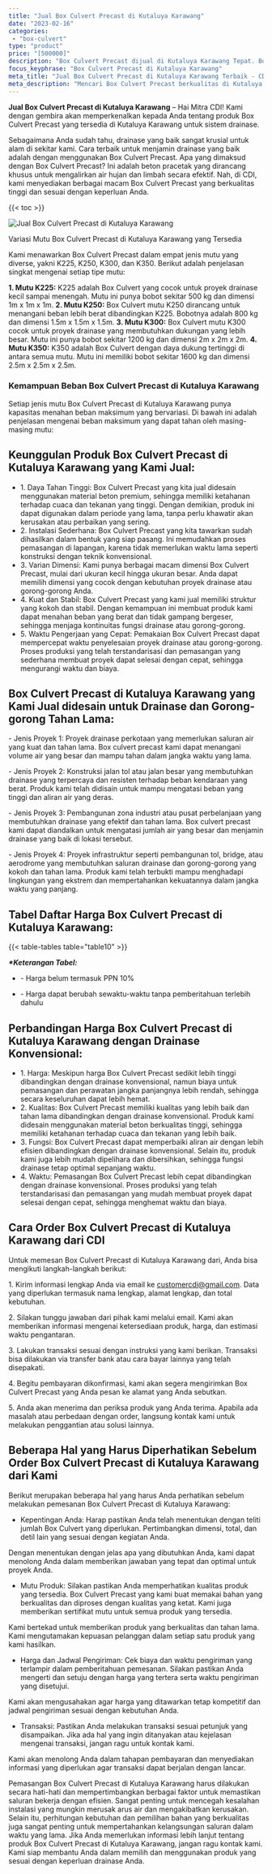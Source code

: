 ```yaml
---
title: "Jual Box Culvert Precast di Kutaluya Karawang"
date: "2023-02-16"
categories:
 - "box-culvert"
type: "product"
price: "[500000]"
description: "Box Culvert Precast dijual di Kutaluya Karawang Tepat. Box Culvert Precast profesional untuk kebutuhan konstruksi dengan performa superior. Konsultasikan kebutuhan Anda sekarang."
focus_keyphrase: "Box Culvert Precast di Kutaluya Karawang"
meta_title: "Jual Box Culvert Precast di Kutaluya Karawang Terbaik - CDI"
meta_description: "Mencari Box Culvert Precast berkualitas di Kutaluya Karawang? Layanan profesional kami siap membantu dengan kualitas premium. Klik untuk penawaran istimewa."
---
```


**Jual Box Culvert Precast di Kutaluya Karawang** – Hai Mitra CDI! Kami dengan gembira akan memperkenalkan kepada Anda tentang produk Box Culvert Precast yang tersedia di Kutaluya Karawang untuk sistem drainase.

Sebagaimana Anda sudah tahu, drainase yang baik sangat krusial untuk alam di sekitar kami. Cara terbaik untuk menjamin drainase yang baik adalah dengan menggunakan Box Culvert Precast. Apa yang dimaksud dengan Box Culvert Precast? Ini adalah beton pracetak yang dirancang khusus untuk mengalirkan air hujan dan limbah secara efektif. Nah, di CDI, kami menyediakan berbagai macam Box Culvert Precast yang berkualitas tinggi dan sesuai dengan keperluan Anda.

{{< toc >}}

![Jual Box Culvert Precast di Kutaluya Karawang](/images/box-culvert/box-culvert-21.jpg)

Variasi Mutu Box Culvert Precast di Kutaluya Karawang yang Tersedia

Kami menawarkan Box Culvert Precast dalam empat jenis mutu yang diverse, yakni K225, K250, K300, dan K350. Berikut adalah penjelasan singkat mengenai setiap tipe mutu:

**1\. Mutu K225:** K225 adalah Box Culvert yang cocok untuk proyek drainase kecil sampai menengah. Mutu ini punya bobot sekitar 500 kg dan dimensi 1m x 1m x 1m.
**2\. Mutu K250:** Box Culvert mutu K250 dirancang untuk menangani beban lebih berat dibandingkan K225. Bobotnya adalah 800 kg dan dimensi 1.5m x 1.5m x 1.5m.
**3\. Mutu K300:** Box Culvert mutu K300 cocok untuk proyek drainase yang membutuhkan dukungan yang lebih besar. Mutu ini punya bobot sekitar 1200 kg dan dimensi 2m x 2m x 2m.
**4\. Mutu K350:** K350 adalah Box Culvert dengan daya dukung tertinggi di antara semua mutu. Mutu ini memiliki bobot sekitar 1600 kg dan dimensi 2.5m x 2.5m x 2.5m.

### Kemampuan Beban Box Culvert Precast di Kutaluya Karawang

Setiap jenis mutu Box Culvert Precast di Kutaluya Karawang punya kapasitas menahan beban maksimum yang bervariasi. Di bawah ini adalah penjelasan mengenai beban maksimum yang dapat tahan oleh masing-masing mutu: 

## Keunggulan Produk Box Culvert Precast di Kutaluya Karawang yang Kami Jual:

*   1\. Daya Tahan Tinggi: Box Culvert Precast yang kita jual didesain menggunakan material beton premium, sehingga memiliki ketahanan terhadap cuaca dan tekanan yang tinggi. Dengan demikian, produk ini dapat digunakan dalam periode yang lama, tanpa perlu khawatir akan kerusakan atau perbaikan yang sering.
*   2\. Instalasi Sederhana: Box Culvert Precast yang kita tawarkan sudah dihasilkan dalam bentuk yang siap pasang. Ini memudahkan proses pemasangan di lapangan, karena tidak memerlukan waktu lama seperti konstruksi dengan teknik konvensional.
*   3\. Varian Dimensi: Kami punya berbagai macam dimensi Box Culvert Precast, mulai dari ukuran kecil hingga ukuran besar. Anda dapat memilih dimensi yang cocok dengan kebutuhan proyek drainase atau gorong-gorong Anda.
*   4\. Kuat dan Stabil: Box Culvert Precast yang kami jual memiliki struktur yang kokoh dan stabil. Dengan kemampuan ini membuat produk kami dapat menahan beban yang berat dan tidak gampang bergeser, sehingga menjaga kontinuitas fungsi drainase atau gorong-gorong.
*   5\. Waktu Pengerjaan yang Cepat: Pemakaian Box Culvert Precast dapat mempercepat waktu penyelesaian proyek drainase atau gorong-gorong. Proses produksi yang telah terstandarisasi dan pemasangan yang sederhana membuat proyek dapat selesai dengan cepat, sehingga mengurangi waktu dan biaya.

## Box Culvert Precast di Kutaluya Karawang yang Kami Jual didesain untuk Drainase dan Gorong-gorong Tahan Lama:

\- Jenis Proyek 1: Proyek drainase perkotaan yang memerlukan saluran air yang kuat dan tahan lama. Box culvert precast kami dapat menangani volume air yang besar dan mampu tahan dalam jangka waktu yang lama.

\- Jenis Proyek 2: Konstruksi jalan tol atau jalan besar yang membutuhkan drainase yang terpercaya dan resisten terhadap beban kendaraan yang berat. Produk kami telah didisain untuk mampu mengatasi beban yang tinggi dan aliran air yang deras.

\- Jenis Proyek 3: Pembangunan zona industri atau pusat perbelanjaan yang membutuhkan drainase yang efektif dan tahan lama. Box culvert precast kami dapat diandalkan untuk mengatasi jumlah air yang besar dan menjamin drainase yang baik di lokasi tersebut.

\- Jenis Proyek 4: Proyek infrastruktur seperti pembangunan tol, bridge, atau aerodrome yang membutuhkan saluran drainase dan gorong-gorong yang kokoh dan tahan lama. Produk kami telah terbukti mampu menghadapi lingkungan yang ekstrem dan mempertahankan kekuatannya dalam jangka waktu yang panjang.

## Tabel Daftar Harga Box Culvert Precast di Kutaluya Karawang:

{{< table-tables table="table10" >}}

**_\*Keterangan Tabel:_**

*   \- Harga belum termasuk PPN 10%

*   \- Harga dapat berubah sewaktu-waktu tanpa pemberitahuan terlebih dahulu

## Perbandingan Harga Box Culvert Precast di Kutaluya Karawang dengan Drainase Konvensional:

*   1\. Harga: Meskipun harga Box Culvert Precast sedikit lebih tinggi dibandingkan dengan drainase konvensional, namun biaya untuk pemasangan dan perawatan jangka panjangnya lebih rendah, sehingga secara keseluruhan dapat lebih hemat.
*   2\. Kualitas: Box Culvert Precast memiliki kualitas yang lebih baik dan tahan lama dibandingkan dengan drainase konvensional. Produk kami didesain menggunakan material beton berkualitas tinggi, sehingga memiliki ketahanan terhadap cuaca dan tekanan yang lebih baik.
*   3\. Fungsi: Box Culvert Precast dapat memperbaiki aliran air dengan lebih efisien dibandingkan dengan drainase konvensional. Selain itu, produk kami juga lebih mudah dipelihara dan dibersihkan, sehingga fungsi drainase tetap optimal sepanjang waktu.
*   4\. Waktu: Pemasangan Box Culvert Precast lebih cepat dibandingkan dengan drainase konvensional. Proses produksi yang telah terstandarisasi dan pemasangan yang mudah membuat proyek dapat selesai dengan cepat, sehingga menghemat waktu dan biaya.

## Cara Order Box Culvert Precast di Kutaluya Karawang dari CDI

Untuk memesan Box Culvert Precast di Kutaluya Karawang dari, Anda bisa mengikuti langkah-langkah berikut:

1\.  Kirim informasi lengkap Anda via email ke customercdi@gmail.com. Data yang diperlukan termasuk nama lengkap, alamat lengkap, dan total kebutuhan.

2\.  Silakan tunggu jawaban dari pihak kami melalui email. Kami akan memberikan informasi mengenai ketersediaan produk, harga, dan estimasi waktu pengantaran.

3\.  Lakukan transaksi sesuai dengan instruksi yang kami berikan. Transaksi bisa dilakukan via transfer bank atau cara bayar lainnya yang telah disepakati.

4\.  Begitu pembayaran dikonfirmasi, kami akan segera mengirimkan Box Culvert Precast yang Anda pesan ke alamat yang Anda sebutkan.

5\.  Anda akan menerima dan periksa produk yang Anda terima. Apabila ada masalah atau perbedaan dengan order, langsung kontak kami untuk melakukan penggantian atau solusi lainnya.

## Beberapa Hal yang Harus Diperhatikan Sebelum Order Box Culvert Precast di Kutaluya Karawang dari Kami

Berikut merupakan beberapa hal yang harus Anda perhatikan sebelum melakukan pemesanan Box Culvert Precast di Kutaluya Karawang:

*   Kepentingan Anda: Harap pastikan Anda telah menentukan dengan teliti jumlah Box Culvert yang diperlukan. Pertimbangkan dimensi, total, dan detil lain yang sesuai dengan kegiatan Anda.

Dengan menentukan dengan jelas apa yang dibutuhkan Anda, kami dapat menolong Anda dalam memberikan jawaban yang tepat dan optimal untuk proyek Anda.
*   Mutu Produk: Silakan pastikan Anda memperhatikan kualitas produk yang tersedia. Box Culvert Precast yang kami buat memakai bahan yang berkualitas dan diproses dengan kualitas yang ketat. Kami juga memberikan sertifikat mutu untuk semua produk yang tersedia.

Kami bertekad untuk memberikan produk yang berkualitas dan tahan lama. Kami mengutamakan kepuasan pelanggan dalam setiap satu produk yang kami hasilkan.
*   Harga dan Jadwal Pengiriman: Cek biaya dan waktu pengiriman yang terlampir dalam pemberitahuan pemesanan. Silakan pastikan Anda mengerti dan setuju dengan harga yang tertera serta waktu pengiriman yang disetujui.

Kami akan mengusahakan agar harga yang ditawarkan tetap kompetitif dan jadwal pengiriman sesuai dengan kebutuhan Anda.
*   Transaksi: Pastikan Anda melakukan transaksi sesuai petunjuk yang disampaikan. Jika ada hal yang ingin ditanyakan atau kejelasan mengenai transaksi, jangan ragu untuk kontak kami.

Kami akan menolong Anda dalam tahapan pembayaran dan menyediakan informasi yang diperlukan agar transaksi dapat berjalan dengan lancar.

Pemasangan Box Culvert Precast di Kutaluya Karawang harus dilakukan secara hati-hati dan mempertimbangkan berbagai faktor untuk memastikan saluran bekerja dengan efisien. Sangat penting untuk mencegah kesalahan instalasi yang mungkin merusak arus air dan mengakibatkan kerusakan. Selain itu, perhitungan kebutuhan dan pemilihan bahan yang berkualitas juga sangat penting untuk mempertahankan kelangsungan saluran dalam waktu yang lama. Jika Anda memerlukan informasi lebih lanjut tentang produk Box Culvert Precast di Kutaluya Karawang, jangan ragu kontak kami. Kami siap membantu Anda dalam memilih dan menggunakan produk yang sesuai dengan keperluan drainase Anda.